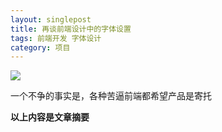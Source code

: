 ```yaml
---
layout: singlepost
title: 再谈前端设计中的字体设置
tags: 前端开发 字体设计
category: 项目
---
```


![](http://qddegtya.github.io/assets/blog-images/ziti-2014-11-29.png)

一个不争的事实是，各种苦逼前端都希望产品是寄托

__以上内容是文章摘要__
